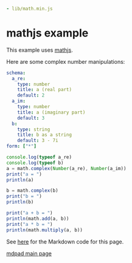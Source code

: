 ```yaml script=scriptloader
- lib/math.min.js
```


# mathjs example

This example uses [mathjs](http://mathjs.org/). 

Here are some complex number manipulations:

```yaml jquery=jsonForm
schema:
  a_re:
    type: number
    title: a (real part)
    default: 2
  a_im:
    type: number
    title: a (imaginary part)
    default: 3
  b:
    type: string
    title: b as a string
    default: 3 - 7i
form: ["*"]
```

```js
console.log(typeof a_re)
console.log(typeof b)
a = math.complex(Number(a_re), Number(a_im))
print("a = ")
println(a)

b = math.complex(b)
print("b = ")
println(b)

print("a + b = ")
println(math.add(a, b)) 
print("a * b = ")
println(math.multiply(a, b)) 
```


See [here](mathjs.md) for the Markdown code for this page.

[mdpad main page](https://github.com/tshort/mdpad/tree/gh-pages)
